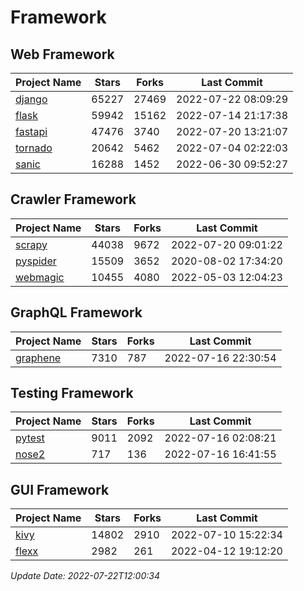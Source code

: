 # Framework

## Web Framework
| Project Name | Stars | Forks | Last Commit |
| ------------ | ----- | ----- | ----------- |
| [django](https://github.com/django/django) | 65227 | 27469 | 2022-07-22 08:09:29 |
| [flask](https://github.com/pallets/flask) | 59942 | 15162 | 2022-07-14 21:17:38 |
| [fastapi](https://github.com/tiangolo/fastapi) | 47476 | 3740 | 2022-07-20 13:21:07 |
| [tornado](https://github.com/tornadoweb/tornado) | 20642 | 5462 | 2022-07-04 02:22:03 |
| [sanic](https://github.com/sanic-org/sanic) | 16288 | 1452 | 2022-06-30 09:52:27 |

## Crawler Framework
| Project Name | Stars | Forks | Last Commit |
| ------------ | ----- | ----- | ----------- |
| [scrapy](https://github.com/scrapy/scrapy) | 44038 | 9672 | 2022-07-20 09:01:22 |
| [pyspider](https://github.com/binux/pyspider) | 15509 | 3652 | 2020-08-02 17:34:20 |
| [webmagic](https://github.com/code4craft/webmagic) | 10455 | 4080 | 2022-05-03 12:04:23 |

## GraphQL Framework
| Project Name | Stars | Forks | Last Commit |
| ------------ | ----- | ----- | ----------- |
| [graphene](https://github.com/graphql-python/graphene) | 7310 | 787 | 2022-07-16 22:30:54 |

## Testing Framework
| Project Name | Stars | Forks | Last Commit |
| ------------ | ----- | ----- | ----------- |
| [pytest](https://github.com/pytest-dev/pytest) | 9011 | 2092 | 2022-07-16 02:08:21 |
| [nose2](https://github.com/nose-devs/nose2) | 717 | 136 | 2022-07-16 16:41:55 |

## GUI Framework
| Project Name | Stars | Forks | Last Commit |
| ------------ | ----- | ----- | ----------- |
| [kivy](https://github.com/kivy/kivy) | 14802 | 2910 | 2022-07-10 15:22:34 |
| [flexx](https://github.com/flexxui/flexx) | 2982 | 261 | 2022-04-12 19:12:20 |

*Update Date: 2022-07-22T12:00:34*